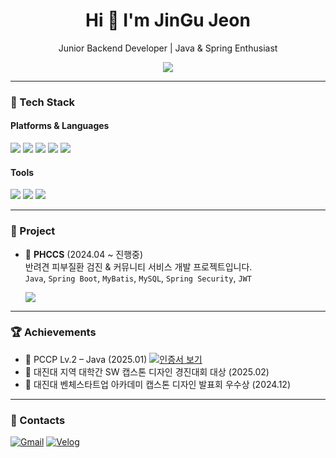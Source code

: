 <h1 align="center">Hi 👋 I'm JinGu Jeon</h1>
<p align="center">Junior Backend Developer | Java & Spring Enthusiast</p>

<p align="center">
  <a href="https://magic-lotus-bd5.notion.site/184d34b67d2880baae47eb7bc5d90c42?pvs=4">
    <img src="https://img.shields.io/badge/이력서(Resume)-000000?style=for-the-badge&logo=notion&logoColor=white"/>
  </a>
</p>

---

### 💪 Tech Stack

#### Platforms & Languages
<p>
  <img src="https://img.shields.io/badge/Java-007396?style=for-the-badge&logo=java&logoColor=white"/>
  <img src="https://img.shields.io/badge/Spring-6DB33F?style=for-the-badge&logo=spring&logoColor=white"/>
  <img src="https://img.shields.io/badge/MySQL-4479A1?style=for-the-badge&logo=mysql&logoColor=white"/>
  <img src="https://img.shields.io/badge/Kotlin-7F52FF?style=for-the-badge&logo=kotlin&logoColor=white"/>
  <img src="https://img.shields.io/badge/Python-3776AB?style=for-the-badge&logo=python&logoColor=white"/>
</p>

#### Tools
<p>
  <img src="https://img.shields.io/badge/Git-F05032?style=for-the-badge&logo=git&logoColor=white"/>
  <img src="https://img.shields.io/badge/Eclipse IDE-2C2255?style=for-the-badge&logo=eclipse&logoColor=white"/>
  <img src="https://img.shields.io/badge/VS Code-007ACC?style=for-the-badge&logo=visualstudiocode&logoColor=white"/>
</p>

---

### 🚀 Project

- 📅 **PHCCS** (2024.04 ~ 진행중)  
  반려견 피부질환 검진 & 커뮤니티 서비스 개발 프로젝트입니다.  
  `Java`, `Spring Boot`, `MyBatis`, `MySQL`, `Spring Security`, `JWT`

  <a href="https://github.com/buja0824/PHCCS.git">
    <img src="https://img.shields.io/badge/🔗 GitHub&nbsp;Repo-181717?style=for-the-badge&logo=github&logoColor=white"/>
  </a>
  
---

### 🏆 Achievements

- 🧾 PCCP Lv.2 – Java (2025.01) [![인증서 보기](https://img.shields.io/badge/인증서%20보기-000000?style=flat-square&logo=Samsung&logoColor=white)](https://certi.programmers.co.kr/result/share/9449)
- 🥇 대진대 지역 대학간 SW 캡스톤 디자인 경진대회 대상 (2025.02)
- 🥈 대진대 벤체스타트업 아카데미 캡스톤 디자인 발표회 우수상 (2024.12)

---

### 📨 Contacts

[![Gmail](https://img.shields.io/badge/Gmail-d14836?style=for-the-badge&logo=Gmail&logoColor=white)](mailto:wlsrn158@gmail.com)
[![Velog](https://img.shields.io/badge/Velog-20C997?style=for-the-badge&logo=Velog&logoColor=white)](https://velog.io/@wsrn158)
